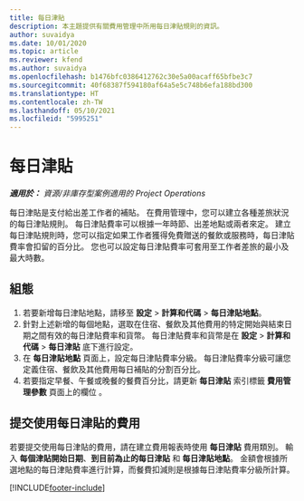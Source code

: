 ```yaml
---
title: 每日津貼
description: 本主題提供有關費用管理中所用每日津貼規則的資訊。
author: suvaidya
ms.date: 10/01/2020
ms.topic: article
ms.reviewer: kfend
ms.author: suvaidya
ms.openlocfilehash: b1476bfc0386412762c30e5a00acaff65bfbe3c7
ms.sourcegitcommit: 40f68387f594180af64a5e5c748b6efa188bd300
ms.translationtype: HT
ms.contentlocale: zh-TW
ms.lasthandoff: 05/10/2021
ms.locfileid: "5995251"
---
```

# <a name="per-diems"></a>每日津貼

_**適用於：** 資源/非庫存型案例適用的 Project Operations_


每日津貼是支付給出差工作者的補貼。 在費用管理中，您可以建立各種差旅狀況的每日津貼規則。 每日津貼費率可以根據一年時節、出差地點或兩者來定。 建立每日津貼規則時，您可以指定如果工作者獲得免費贈送的餐飲或服務時，每日津貼費率會扣留的百分比。 您也可以設定每日津貼費率可套用至工作者差旅的最小及最大時數。

## <a name="configuration"></a>組態 

1. 若要新增每日津貼地點，請移至 **設定** > **計算和代碼** > **每日津貼地點**。
2. 針對上述新增的每個地點，選取在住宿、餐飲及其他費用的特定開始與結束日期之間有效的每日津貼費率和貨幣。 每日津貼費率和貨幣是在 **設定** > **計算和代碼** > **每日津貼** 底下進行設定。
3. 在 **每日津貼地點** 頁面上，設定每日津貼費率分級。 每日津貼費率分級可讓您定義住宿、餐飲及其他費用每日補貼的分割百分比。 
4. 若要指定早餐、午餐或晚餐的餐費百分比，請更新 **每日津貼** 索引標籤 **費用管理參數** 頁面上的欄位 。 
    
## <a name="submit-expenses-using-per-diem"></a>提交使用每日津貼的費用
若要提交使用每日津貼的費用，請在建立費用報表時使用 **每日津貼** 費用類別。 輸入 **每個津貼開始日期**、**到目前為止的每日津貼** 和 **每日津貼地點**。 金額會根據所選地點的每日津貼費率進行計算，而餐費扣減則是根據每日津貼費率分級所計算。


[!INCLUDE[footer-include](../includes/footer-banner.md)]